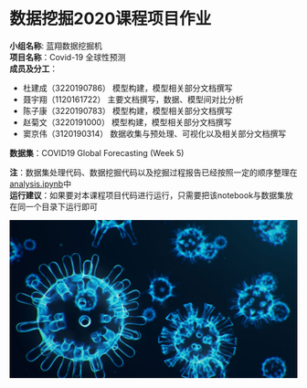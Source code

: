 # 数据挖掘2020课程项目作业

**小组名称**: 蓝翔数据挖掘机  
**项目名称**：Covid-19 全球性预测  
**成员及分工**：

- 杜建成（3220190786）
    模型构建，模型相关部分文档撰写  
- 聂宇翔（1120161722）
    主要文档撰写，数据、模型间对比分析
- 陈子康（3220190783）
    模型构建，模型相关部分文档撰写  
- 赵菊文（3220191000）
    模型构建，模型相关部分文档撰写  
- 窦京伟（3120190314） 
    数据收集与预处理、可视化以及相关部分文档撰写

**数据集**：COVID19 Global Forecasting (Week 5)

**注**：数据集处理代码、数据挖掘代码以及挖掘过程报告已经按照一定的顺序整理在[analysis.ipynb](analysis.ipynb.rar)中  
**运行建议**：如果要对本课程项目代码进行运行，只需要把该notebook与数据集放在同一个目录下运行即可

![image](https://github.com/ChengchengDu/data_mining_project/blob/master/Snipaste_2020-07-03_16-11-22.png)

